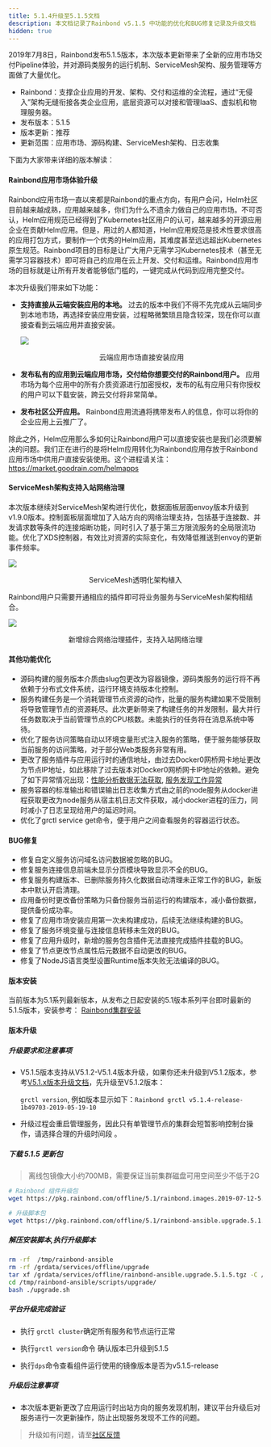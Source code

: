 ```yaml
---
title: 5.1.4升级至5.1.5文档
description: 本文档记录了Rainbond v5.1.5 中功能的优化和BUG修复记录及升级文档
hidden: true
---
```


2019年7月8日，Rainbond发布5.1.5版本，本次版本更新带来了全新的应用市场交付Pipeline体验，并对源码类服务的运行机制、ServiceMesh架构、服务管理等方面做了大量优化。

- Rainbond：支撑企业应用的开发、架构、交付和运维的全流程，通过“无侵入”架构无缝衔接各类企业应用，底层资源可以对接和管理IaaS、虚拟机和物理服务器。
- 发布版本：5.1.5
- 版本更新：推荐
- 更新范围：应用市场、源码构建、ServiceMesh架构、日志收集

下面为大家带来详细的版本解读：

#### Rainbond应用市场体验升级

Rainbond应用市场一直以来都是Rainbond的重点方向，有用户会问，Helm社区目前越来越成熟，应用越来越多，你们为什么不遗余力做自己的应用市场。不可否认，Helm应用规范已经得到了Kubernetes社区用户的认可，越来越多的开源应用企业在贡献Helm应用。但是，用过的人都知道，Helm应用规范是技术性要求很高的应用打包方式，要制作一个优秀的Helm应用，其难度甚至远远超出Kubernetes原生规范。Rainbond项目的目标是让广大用户无需学习Kubernetes技术（甚至无需学习容器技术）即可将自己的应用在云上开发、交付和运维。Rainbond应用市场的目标就是让所有开发者能够低门槛的，一键完成从代码到应用完整交付。

本次升级我们带来如下功能：

- <b>支持直接从云端安装应用的本地。</b> 过去的版本中我们不得不先完成从云端同步到本地市场，再选择安装应用安装，过程略微繁琐且隐含较深，现在你可以直接查看到云端应用并直接安装。

  ![](https://grstatic.oss-cn-shanghai.aliyuncs.com/images/5.1.5/app-install.gif)

  <center>云端应用市场直接安装应用</center>

- <b>发布私有的应用到云端应用市场，交付给你想要交付的Rainbond用户。</b> 应用市场为每个应用中的所有介质资源进行加密授权，发布的私有应用只有你授权的用户可以下载安装，跨云交付将非常简单。

- <b>发布社区公开应用。</b> Rainbond应用流通将携带发布人的信息，你可以将你的企业应用上云推广了。

除此之外，Helm应用那么多如何让Rainbond用户可以直接安装也是我们必须要解决的问题。我们正在进行的是将Helm应用转化为Rainbond应用存放于Rainbond应用市场中供用户直接安装使用。这个进程请关注：https://market.goodrain.com/helmapps

#### ServiceMesh架构支持入站网络治理

本次版本继续对ServiceMesh架构进行优化，数据面板层面envoy版本升级到v1.9.0版本。控制面板层面增加了入站方向的网络治理支持，包括基于连接数、并发请求数等条件的连接熔断功能，同时引入了基于第三方限流服务的全局限流功能。优化了XDS控制器，有效比对资源的实际变化，有效降低推送到envoy的更新事件频率。

![](https://grstatic.oss-cn-shanghai.aliyuncs.com/images/5.1.5/mesh-de.png)

<center>ServiceMesh透明化架构植入</center>

Rainbond用户只需要开通相应的插件即可将业务服务与ServiceMesh架构相结合。

![](https://grstatic.oss-cn-shanghai.aliyuncs.com/images/5.1.5/mesh-plugin.gif)

<center>新增综合网络治理插件，支持入站网络治理</center>

#### 其他功能优化

- 源码构建的服务版本介质由slug包更改为容器镜像，源码类服务的运行将不再依赖于分布式文件系统，运行环境支持版本化控制。
- 服务构建任务是一个消耗管理节点资源的动作，批量的服务构建如果不受限制将导致管理节点的资源耗尽。此次更新带来了构建任务的并发限制，最大并行任务数取决于当前管理节点的CPU核数。未能执行的任务将在消息系统中等待。
- 优化了服务访问策略自动以环境变量形式注入服务的策略，便于服务能够获取当前服务的访问策略，对于部分Web类服务非常有用。
- 更改了服务插件与应用运行时的通信地址，由过去Docker0网桥网卡地址更改为节点IP地址，如此移除了过去版本对Docker0网桥网卡IP地址的依赖。避免了如下异常情况出现：[性能分析数据无法获取](<https://t.goodrain.com/t/topic/728>), [服务发现工作异常](<https://t.goodrain.com/t/mysql/893>)
- 服务容器的标准输出和错误输出日志收集方式由之前的node服务从docker进程获取更改为node服务从宿主机日志文件获取，减小docker进程的压力，同时减小了日志呈现给用户的延迟时间。
- 优化了grctl service get命令，便于用户之间查看服务的容器运行状态。

#### BUG修复

- 修复自定义服务访问域名访问数据被忽略的BUG。
- 修复服务连接信息前端未显示分页模块导致显示不全的BUG。
- 修复服务构建版本、已删除服务持久化数据自动清理未正常工作的BUG，新版本中默认开启清理。
- 应用备份时更改备份策略为只备份服务当前运行的构建版本，减小备份数据，提供备份成功率。
- 修复了应用市场安装应用第一次未构建成功，后续无法继续构建的BUG。
- 修复了服务环境变量与连接信息转移未生效的BUG。
- 修复了应用升级时，新增的服务包含插件无法直接完成插件挂载的BUG。
- 修复了节点更改节点属性后元数据不自动更改的BUG。
- 修复了NodeJS语言类型设置Runtime版本失败无法编译的BUG。

#### 版本安装

当前版本为5.1系列最新版本，从发布之日起安装的5.1版本系列平台即时最新的5.1.5版本，安装参考：
[Rainbond集群安装](https://www.rainbond.com/docs/quick-start/rainbond_install/)

#### 版本升级

##### 升级要求和注意事项

- V5.1.5版本支持从V5.1.2-V5.1.4版本升级，如果你还未升级到V5.1.2版本，参考[V5.1.x版本升级文档](https://www.rainbond.com/docs/user-operations/upgrade/)，先升级至V5.1.2版本：

  `grctl version`,  例如版本显示如下：`Rainbond grctl v5.1.4-release-1b49703-2019-05-19-10`  

- 升级过程会重启管理服务，因此只有单管理节点的集群会短暂影响控制台操作，请选择合理的升级时间段 。

##### 下载 5.1.5 更新包

> 离线包镜像大小约700MB，需要保证当前集群磁盘可用空间至少不低于2G

```bash
# Rainbond 组件升级包
wget https://pkg.rainbond.com/offline/5.1/rainbond.images.2019-07-12-5.1.5.tgz -O /grdata/services/offline/rainbond.images.upgrade.5.1.5.tgz

# 升级脚本包
wget https://pkg.rainbond.com/offline/5.1/rainbond-ansible.upgrade.5.1.5.tgz -O /grdata/services/offline/rainbond-ansible.upgrade.5.1.5.tgz
```

##### 解压安装脚本,执行升级脚本

```bash
rm -rf  /tmp/rainbond-ansible
rm -rf /grdata/services/offline/upgrade
tar xf /grdata/services/offline/rainbond-ansible.upgrade.5.1.5.tgz -C /tmp/
cd /tmp/rainbond-ansible/scripts/upgrade/
bash ./upgrade.sh
```

##### 平台升级完成验证

- 执行 `grctl cluster`确定所有服务和节点运行正常

- 执行`grctl version`命令 确认版本已升级到5.1.5

- 执行`dps`命令查看组件运行使用的镜像版本是否为v5.1.5-release

##### 升级后注意事项

* 本次版本更新更改了应用运行时出站方向的服务发现机制，建议平台升级后对服务进行一次更新操作，防止出现服务发现不工作的问题。

>升级如有问题，请至[社区反馈](https://t.goodrain.com/)